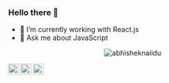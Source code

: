 ### Hello there 👋

- 🔭 I’m currently working with React.js
- 💬 Ask me about JavaScript

<p align="center"> <img src="https://github-readme-stats.vercel.app/api?username=FelipeSSac&show_icons=true&theme=gotham" alt="abhisheknaiidu" />
<br />
<div align="center">
  <a href="https://twitter.com/F_li__">
    <img align="left" alt="Felipes's Twitter" width="22px" src="https://raw.githubusercontent.com/peterthehan/peterthehan/master/assets/twitter.svg" />
  </a>
  <a href="https://www.linkedin.com/in/felipessac/">
    <img align="left" alt="Felipes's LinkedIN" width="22px" src="https://raw.githubusercontent.com/peterthehan/peterthehan/master/assets/linkedin.svg" />
  </a>
  <a href="https://open.spotify.com/user/12166123243">
    <img align="left" alt="Felipes's Spotify" width="22px" src="https://raw.githubusercontent.com/peterthehan/peterthehan/master/assets/spotify.svg" />
  </a>
</div>
